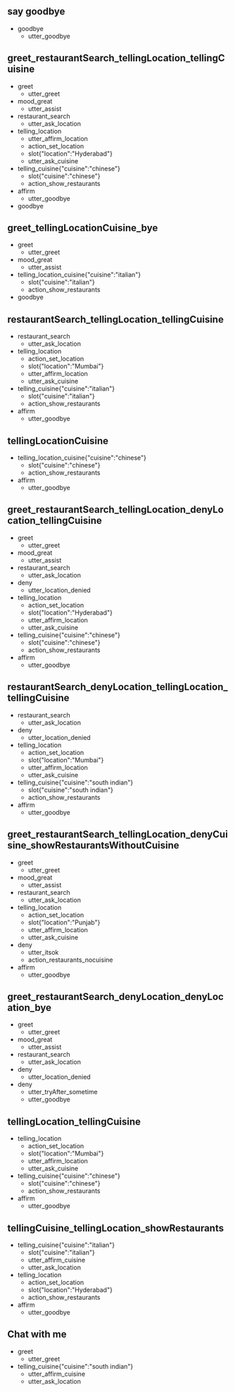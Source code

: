 ## say goodbye
* goodbye
  - utter_goodbye

## greet_restaurantSearch_tellingLocation_tellingCuisine

* greet
    - utter_greet
* mood_great
    - utter_assist
* restaurant_search
    - utter_ask_location
* telling_location
    - utter_affirm_location
    - action_set_location
    - slot{"location":"Hyderabad"}
    - utter_ask_cuisine
* telling_cuisine{"cuisine":"chinese"}
    - slot{"cuisine":"chinese"}
    - action_show_restaurants
* affirm
    - utter_goodbye
* goodbye

## greet_tellingLocationCuisine_bye

* greet
    - utter_greet
* mood_great
    - utter_assist
* telling_location_cuisine{"cuisine":"italian"}
    - slot{"cuisine":"italian"}
    - action_show_restaurants
* goodbye

## restaurantSearch_tellingLocation_tellingCuisine

* restaurant_search
    - utter_ask_location
* telling_location
    - action_set_location
    - slot{"location":"Mumbai"}
    - utter_affirm_location
    - utter_ask_cuisine
* telling_cuisine{"cuisine":"italian"}
    - slot{"cuisine":"italian"}
    - action_show_restaurants
* affirm
    - utter_goodbye

## tellingLocationCuisine

* telling_location_cuisine{"cuisine":"chinese"}
    - slot{"cuisine":"chinese"}
    - action_show_restaurants
* affirm
    - utter_goodbye

## greet_restaurantSearch_tellingLocation_denyLocation_tellingCuisine

* greet
    - utter_greet
* mood_great
    - utter_assist
* restaurant_search
    - utter_ask_location
* deny
    - utter_location_denied
* telling_location
    - action_set_location
    - slot{"location":"Hyderabad"}
    - utter_affirm_location
    - utter_ask_cuisine
* telling_cuisine{"cuisine":"chinese"}
    - slot{"cuisine":"chinese"}
    - action_show_restaurants
* affirm
    - utter_goodbye

## restaurantSearch_denyLocation_tellingLocation_tellingCuisine

* restaurant_search
    - utter_ask_location
* deny
    - utter_location_denied
* telling_location
    - action_set_location
    - slot{"location":"Mumbai"}
    - utter_affirm_location
    - utter_ask_cuisine
* telling_cuisine{"cuisine":"south indian"}
    - slot{"cuisine":"south indian"}
    - action_show_restaurants
* affirm
    - utter_goodbye

## greet_restaurantSearch_tellingLocation_denyCuisine_showRestaurantsWithoutCuisine

* greet
    - utter_greet
* mood_great
    - utter_assist
* restaurant_search
    - utter_ask_location
* telling_location
    - action_set_location
    - slot{"location":"Punjab"}
    - utter_affirm_location
    - utter_ask_cuisine
* deny
    - utter_itsok
    - action_restaurants_nocuisine
* affirm
    - utter_goodbye

## greet_restaurantSearch_denyLocation_denyLocation_bye

* greet
    - utter_greet
* mood_great
    - utter_assist
* restaurant_search
    - utter_ask_location
* deny
    - utter_location_denied
* deny
    - utter_tryAfter_sometime
    - utter_goodbye

## tellingLocation_tellingCuisine

* telling_location
    - action_set_location
    - slot{"location":"Mumbai"}
    - utter_affirm_location
    - utter_ask_cuisine
* telling_cuisine{"cuisine":"chinese"}
    - slot{"cuisine":"chinese"}
    - action_show_restaurants
* affirm
    - utter_goodbye

## tellingCuisine_tellingLocation_showRestaurants

* telling_cuisine{"cuisine":"italian"}
    - slot{"cuisine":"italian"}
    - utter_affirm_cuisine
    - utter_ask_location
* telling_location
    - action_set_location
    - slot{"location":"Hyderabad"}
    - action_show_restaurants
* affirm
    - utter_goodbye

## Chat with me

* greet
    - utter_greet
* telling_cuisine{"cuisine":"south indian"}
    - utter_affirm_cuisine
    - utter_ask_location
